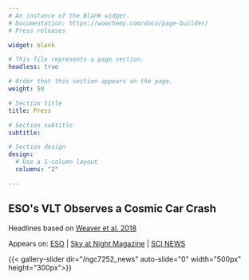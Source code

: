 ```yaml
---
# An instance of the Blank widget.
# Documentation: https://wowchemy.com/docs/page-builder/
# Press releases

widget: blank

# This file represents a page section.
headless: true

# Order that this section appears on the page.
weight: 50

# Section title
title: Press

# Section subtitle
subtitle:

# Section design
design:
  # Use a 1-column layout
  columns: "2"

---
```


## ESO's VLT Observes a Cosmic Car Crash
Headlines based on [Weaver et al. 2018](https://arxiv.org/abs/1801.09691)

Appears on: [ESO](https://www.eso.org/public/images/comparisons/potw1806a/) | [Sky at Night Magazine](https://www.skyatnightmagazine.com/) | [SCI NEWS](http://www.sci-news.com/astronomy/esos-very-large-telescope-galaxy-galaxy-merger-remnant-ngc-7252-05712.html) 
<!-- {{< figure src="potw1806b.jpg" caption="NGC 7252 with Gas Velocity Field" >}} -->
{{< gallery-slider dir="/ngc7252_news" auto-slide="0" width="500px" height="300px">}}
